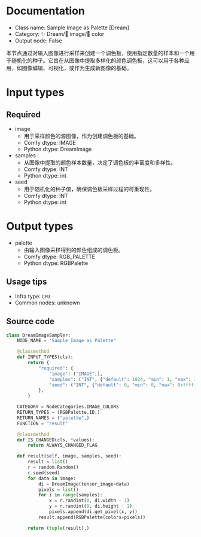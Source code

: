 
# Documentation
- Class name: Sample Image as Palette [Dream]
- Category: ✨ Dream/🌄 image/🎨 color
- Output node: False

本节点通过对输入图像进行采样来创建一个调色板，使用指定数量的样本和一个用于随机化的种子。它旨在从图像中提取多样化的颜色调色板，这可以用于各种应用，如图像编辑、可视化，或作为生成新图像的基础。

# Input types
## Required
- image
    - 用于采样颜色的源图像，作为创建调色板的基础。
    - Comfy dtype: IMAGE
    - Python dtype: DreamImage
- samples
    - 从图像中提取的颜色样本数量，决定了调色板的丰富度和多样性。
    - Comfy dtype: INT
    - Python dtype: int
- seed
    - 用于随机化的种子值，确保调色板采样过程的可重现性。
    - Comfy dtype: INT
    - Python dtype: int

# Output types
- palette
    - 由输入图像采样得到的颜色组成的调色板。
    - Comfy dtype: RGB_PALETTE
    - Python dtype: RGBPalette


## Usage tips
- Infra type: `CPU`
- Common nodes: unknown


## Source code
```python
class DreamImageSampler:
    NODE_NAME = "Sample Image as Palette"

    @classmethod
    def INPUT_TYPES(cls):
        return {
            "required": {
                "image": ("IMAGE",),
                "samples": ("INT", {"default": 1024, "min": 1, "max": 1024 * 4}),
                "seed": ("INT", {"default": 0, "min": 0, "max": 0xffffffffffffffff})
            },
        }

    CATEGORY = NodeCategories.IMAGE_COLORS
    RETURN_TYPES = (RGBPalette.ID,)
    RETURN_NAMES = ("palette",)
    FUNCTION = "result"

    @classmethod
    def IS_CHANGED(cls, *values):
        return ALWAYS_CHANGED_FLAG

    def result(self, image, samples, seed):
        result = list()
        r = random.Random()
        r.seed(seed)
        for data in image:
            di = DreamImage(tensor_image=data)
            pixels = list()
            for i in range(samples):
                x = r.randint(0, di.width - 1)
                y = r.randint(0, di.height - 1)
                pixels.append(di.get_pixel(x, y))
            result.append(RGBPalette(colors=pixels))

        return (tuple(result),)

```
